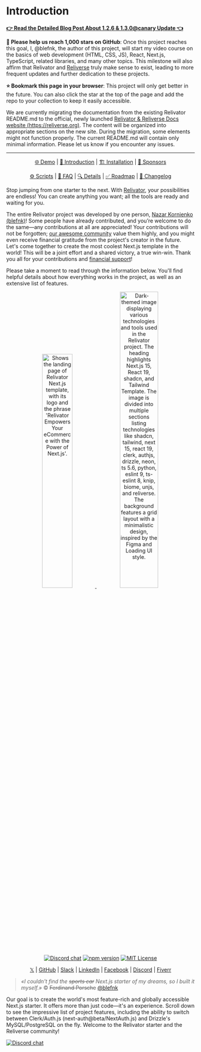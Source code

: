 # Introduction

[**👉 Read the Detailed Blog Post About 1.2.6 & 1.3.0@canary Update 👈**](https://reliverse.org/relivator/v126)

**🙏 Please help us reach 1,000 stars on GitHub**: Once this project reaches this goal, I, @blefnk, the author of this project, will start my video course on the basics of web development (HTML, CSS, JS), React, Next.js, TypeScript, related libraries, and many other topics. This milestone will also affirm that Relivator and [Reliverse](https://github.com/blefnk/reliverse-website-builder) truly make sense to exist, leading to more frequent updates and further dedication to these projects.

**⭐ Bookmark this page in your browser**: This project will only get better in the future. You can also click the star at the top of the page and add the repo to your collection to keep it easily accessible.

We are currently migrating the documentation from the existing Relivator README.md to the official, newly launched [Relivator & Reliverse Docs website (https://reliverse.org)](https://reliverse.org). The content will be organized into appropriate sections on the new site. During the migration, some elements might not function properly. The current README.md will contain only minimal information. Please let us know if you encounter any issues.

---

<!--
For those who are viewing the current markdown file using:
 – VSCode: Press F1 or Cmd/Ctrl+Shift+P and enter ">Markdown: Open Preview". Please install the "markdownlint" and "Markdown All in One" extensions.
 – GitHub: Does this .md file appear different from what you are used to seeing on GitHub? Ensure the URL does not end with "?plain=1".
-->

<div align="center">

[🌐 Demo](https://relivator.com) | [👋 Introduction](./INTRODUCTION.md) | [🏗️ Installation](./INSTALLATION.md) | [🩷 Sponsors](./SPONSORS.md)

[⚙️ Scripts](./SCRIPTS.md) | [🤔 FAQ](./FAQ.md) | [🔍 Details](./DETAILS.md) | [✅ Roadmap](./ROADMAP.md) | [📖 Changelog](./CHANGELOG.md)

</div>

<!-- 🚀 Yay! Thanks for the installation and welcome! If you like it, please consider giving us a star! ⭐ -->

<!-- 👉 https://github.com/blefnk/relivator-nextjs-template 🙏 -->

Stop jumping from one starter to the next. With [Relivator](https://github.com/blefnk/relivator-nextjs-template#readme), your possibilities are endless! You can create anything you want; all the tools are ready and waiting for you.

The entire Relivator project was developed by one person, [Nazar Kornienko (blefnk)](https://github.com/blefnk)! Some people have already contributed, and you’re welcome to do the same—any contributions at all are appreciated! Your contributions will not be forgotten; [our awesome community](https://discord.gg/Pb8uKbwpsJ) value them highly, and you might even receive financial gratitude from the project's creator in the future. Let's come together to create the most coolest Next.js template in the world! This will be a joint effort and a shared victory, a true win-win. Thank you all for your contributions and [financial support](./SPONSORS.md)!

Please take a moment to read through the information below. You'll find helpful details about how everything works in the project, as well as an extensive list of features.

<div align="center">

<p>
    <span>
      <a href="https://relivator.com">
        <picture>
            <source media="(prefers-color-scheme: dark)" srcset="public/screenshot-dark.png" />
            <source media="(prefers-color-scheme: light)" srcset="public/screenshot-light.png" />
            <img alt="Shows the landing page of Relivator Next.js template, with its logo and the phrase 'Relivator Empowers Your eCommerce with the Power of Next.js'." src="/public/screenshot-light.png" width="40%" />
        </picture>
      </a>
    </span>
    <span>
      <a href="https://github.com/blefnk/relivator-nextjs-template/blob/main/public/og.png">
        <picture>
            <source media="(prefers-color-scheme: dark)" srcset="public/og.png" />
            <source media="(prefers-color-scheme: light)" srcset="public/og.png" />
            <img alt="Dark-themed image displaying various technologies and tools used in the Relivator project. The heading highlights Next.js 15, React 19, shadcn, and Tailwind Template. The image is divided into multiple sections listing technologies like shadcn, tailwind, next 15, react 19, clerk, authjs, drizzle, neon, ts 5.6, python, eslint 9, ts-eslint 8, knip, biome, unjs, and reliverse. The background features a grid layout with a minimalistic design, inspired by the Figma and Loading UI style." src="/public/og.png" width="45%" />
        </picture>
      </a>
    </span>
</p>

[![Discord chat][badge-discord]][link-discord]
[![npm version][badge-npm]][link-npm]
[![MIT License](https://img.shields.io/github/license/blefnk/relivator-nextjs-template.svg?color=blue)](LICENSE)

[𝕏](https://x.com/blefnk) | [GitHub](https://github.com/blefnk) | [Slack](https://join.slack.com/t/reliverse/shared_invite/zt-2mq703yro-hKnLmsgbIQul0wX~gLxRPA) | [LinkedIn](https://linkedin.com/in/blefnk) | [Facebook](https://facebook.com/blefnk) | [Discord](https://discord.gg/Pb8uKbwpsJ) | [Fiverr](https://fiverr.com/blefnk)

</div>

> *«I couldn't find the ~~sports car~~ Next.js starter of my dreams, so I built it myself.»* © ~~Ferdinand Porsche~~ [@blefnk](https://github.com/blefnk)

Our goal is to create the world's most feature-rich and globally accessible Next.js starter. It offers more than just code—it's an experience. Scroll down to see the impressive list of project features, including the ability to switch between Clerk/Auth.js (next-auth@beta/NextAuth.js) and Drizzle's MySQL/PostgreSQL on the fly. Welcome to the Relivator starter and the Reliverse community!

<!-- <p align="center">
    <span>
      <a href="https://relivator.com">
        <picture>
            <source media="(prefers-color-scheme: dark)" srcset="public/screenshot-dark.png" />
            <source media="(prefers-color-scheme: light)" srcset="public/screenshot-light.png" />
            <img alt="Shows the landing page of Relivator Next.js template, with its logo and the phrase 'Relivator Empowers Your eCommerce with the Power of Next.js'." src="/public/screenshot-light.png" width="50%" />
        </picture>
      </a>
    </span>
    <span>
      <a href="https://star-history.com/#blefnk/relivator-nextjs-template&Timeline">
      <picture>
        <source media="(prefers-color-scheme: dark)" srcset="https://api.star-history.com/svg?repos=blefnk/relivator-nextjs-template&type=Timeline&theme=dark" />
        <source media="(prefers-color-scheme: light)" srcset="https://api.star-history.com/svg?repos=blefnk/relivator-nextjs-template&type=Timeline" />
        <img alt="Star History Chart" src="https://api.star-history.com/svg?repos=blefnk/relivator-nextjs-template&type=Timeline" width="50%" />
      </picture>
      </a>
    </span>
</p> -->

[![Discord chat][badge-discord]][link-discord]

[badge-discord]: https://badgen.net/discord/members/Pb8uKbwpsJ?icon=discord&label=discord&color=purple
[badge-npm]: https://badgen.net/npm/v/reliverse?icon=npm&color=green&label=%40blefnk%2Freliverse
[link-discord]: https://discord.gg/Pb8uKbwpsJ
[link-npm]: https://npmjs.com/package/reliverse/v/latest
